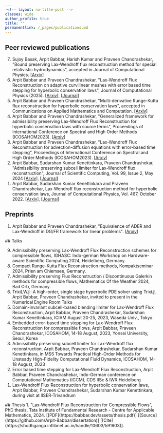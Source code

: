 ```yaml
---
-<!-- layout: no-title-post -->
classes: wide
author_profile: true
title: ""
permanentlink: /_pages/publications.md
---
```

## Peer reviewed publications
<ol reversed> 
<li> Sujoy Basak, Arpit Babbar, Harish Kumar and Praveen Chandrashekar, "Bound preserving Lax-Wendroff flux reconstruction method for special relativistic hydrodynamics", accepted in Journal of Computational Physics. [<a href = "https://arxiv.org/abs/2409.15805">Arxiv</a>]</li> 
<li> Arpit Babbar and Praveen Chandrashekar, "Lax-Wendroff Flux Reconstruction on adaptive curvilinear meshes with error based time stepping for hyperbolic conservation laws", Journal of Computational Physics (2025). [<a href = "https://arxiv.org/abs/2402.11926">Arxiv</a>], [<a href = "https://doi.org/10.1016/j.jcp.2024.113622">Journal</a>]</li>
<li> Arpit Babbar and Praveen Chandrashekar, "Multi-derivative Runge-Kutta flux reconstruction for hyperbolic conservation laws", accepted in Communications on Applied Mathematics and Computation. [<a href = "https://arxiv.org/abs/2403.02141">Arxiv</a>]</li> 
<li> Arpit Babbar and Praveen Chandrashekar, "Generalized framework for admissibility preserving Lax-Wendroff Flux Reconstruction for hyperbolic conservation laws with source terms", Proceedings of International Conference on Spectral and High Order Methods (ICOSAHOM2023). [<a href = "https://arxiv.org/abs/2402.01442">Arxiv</a>]</li> 
<li> Arpit Babbar and Praveen Chandrashekar, "Lax-Wendroff Flux Reconstruction for advection-diffusion equations with error-based time stepping", Proceedings of International Conference on Spectral and High Order Methods (ICOSAHOM2023). [<a href = "https://arxiv.org/abs/2402.12669">Arxiv</a>]</li>
<li> Arpit Babbar, Sudarshan Kumar Kenettinkara, Praveen Chandrashekar, "Admissibility preserving subcell limiter for Lax-Wendroff flux reconstruction", Journal of Scientific Computing, Vol. 99, Issue 2, May 2024 [<a href = "https://arxiv.org/abs/2305.10781">Arxiv</a>], [<a href = "https://doi.org/10.1007/s10915-024-02482-9">Journal</a>]</li>
<li> Arpit Babbar, Sudarshan Kumar Kenettinkara and Praveen Chandrashekar, Lax-Wendroff flux reconstruction method for hyperbolic conservation laws, Journal of Computational Physics, Vol. 467, October 2022. [<a href = "https://arxiv.org/abs/2207.02954">Arxiv</a>], [<a href = "https://doi.org/10.1016/j.jcp.2022.111423">Journal</a>]</li>
</ol>

## Preprints

<ol reversed> 
<li> Arpit Babbar and Praveen Chandrashekar, "Equivalence of ADER and Lax-Wendroff in DG/FR framework for linear problems". [<a href = "https://arxiv.org/abs/2402.18937">Arxiv</a>]</li> 
</ol>
## Talks
<ol reversed>
<li> Admissibility preserving Lax-Wendroff Flux Reconstruction schemes for compressible flows, IGHASC: Indo-german Workshop on Hardware-aware Scientific Computing 2024, Heidelberg, Germany.</li>
<li> Compact Runge-Kutta Flux Reconstruction methods, Kompaktseminar 2024, Prien am Chiemsee, Germany.</li>
<li> Admissibility preserving Flux Reconstruction / Discontinuous Galerkin methods for compressible flows, Mathematics Of the Weather 2024, Bad Orb, Germany.</li>
<li> TrixiLW.jl: A high-order, single stage hyperbolic PDE solver using Trixi.jl, Arpit Babbar, Praveen Chandrashekar, invited to present in the Numerical Engine Room Talks </li>
<li> Domain-invariant subcell-based blending limiter for Lax-Wendroff Flux Reconstruction, Arpit Babbar, Praveen Chandrashekar, Sudarshan Kumar Kenettinkara, ICIAM August 20-25, 2023, Waseda Univ., Tokyo </li> 
<li> Embedded error-based time stepping for Lax-Wendroff Flux Reconstruction for compressible flows, Arpit Babbar, Praveen Chandrashekar, ICOSAHOM, 14-18 August, 2023, Yonsei University, Seoul, Korea </li> 
<li> Admissibility preserving subcell limiter for Lax-Wendroff flux reconstruction, Arpit Babbar, Praveen Chandrashekar, Sudarshan Kumar Kenettinkara, in MS6 Towards Practical High-Order Methods for Unsteady High-Fidelity Computational Fluid Dynamics,  ICOSAHOM, 14-18 August, 2023 </li>
<li> Error based time stepping for Lax-Wendroff Flux Reconstruction, Arpit Babbar, Praveen Chandrashekar, Indo-German conference on Computational Mathematics (IGCM), CDS IISc & IWR Heidelberg</li>
<li> Lax-Wendroff Flux Reconstruction for hyperbolic conservation laws, Arpit Babbar, Praveen Chandrashekar, Sudarshan Kumar Kenettinkara, during visit at IISER-Trivandrum</li>
</ol>
## Thesis
1. "Lax-Wendroff Flux Reconstruction for Compressible Flows", PhD thesis, Tata Institute of Fundamental Research - Centre for Applicable Mathematics, 2024. [[PDF](https://babbar.dev/assets/thesis.pdf)] [[Source](https://github.com/Arpit-Babbar/dissertation)] [[Cite](https://shodhganga.inflibnet.ac.in/handle/10603/591603)].
